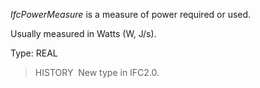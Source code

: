 _IfcPowerMeasure_ is a measure of power required or used.

Usually measured in Watts (W, J/s).

Type: REAL

> HISTORY&nbsp; New type in IFC2.0.